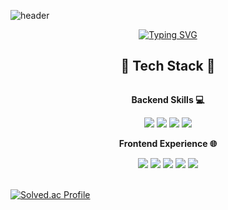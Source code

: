 ![header](https://capsule-render.vercel.app/api?type=waving&color=6994CDEE&text=&animation=twinkling&height=80)

<div align="center">
    <a href="https://git.io/typing-svg">
        <img src="https://readme-typing-svg.demolab.com?font=Alkatra&weight=500&size=45&duration=3500&pause=3&color=6994CDEE&center=true&vCenter=true&multiline=true&repeat=true&width=1000&height=100&lines=Welcome+to+9Bin's+GitHub!👋" alt="Typing SVG">
    </a>
 <br>
    
## 🔨 Tech Stack 🔨
<div style="display:flex; flex-direction:column; align-items:center;">
    <div >
    <p><strong>Backend Skills 💻</strong></p>
        <img src="https://img.shields.io/badge/Java-007396?style=for-the-badge&logo=Java&logoColor=white"> 
        <img src="https://img.shields.io/badge/mysql-4479A1?style=for-the-badge&logo=mysql&logoColor=white"> 
        <img src="https://img.shields.io/badge/Spring-6DB33F?style=flat-badge&logo=spring&logoColor=white">
        <img src="https://img.shields.io/badge/Spring Boot-6DB33F?style=flat-badge&logo=spring-boot&logoColor=white">
    </div>
    <div>
    <p><strong>Frontend Experience 🌐</strong></p>
        <img src="https://img.shields.io/badge/html5-E34F26?style=flat-square&logo=html5&logoColor=white"> 
        <img src="https://img.shields.io/badge/css-1572B6?style=flat-square&logo=css3&logoColor=white"> 
        <img src="https://img.shields.io/badge/javascript-F7DF1E?style=flat-square&logo=javascript&logoColor=black">
        <img src="https://img.shields.io/badge/bootstrap-7952B3?style=flat-square&logo=bootstrap&logoColor=white">
        <img src="https://img.shields.io/badge/vue.js-4FC08D?style=for-the-badge&logo=vue.js&logoColor=white"> 
    </div>
</div><br>
</div>

[![Solved.ac Profile](http://mazassumnida.wtf/api/v2/generate_badge?boj=imagen33)](https://solved.ac/imagen33/)
